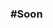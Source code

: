 ### #Soon

<!--
[![Top Langs](https://github-readme-stats.vercel.app/api/top-langs/?username=rei-dumand)](https://github.com/anuraghazra/github-readme-stats)
-->

<!--
**rei-dumand/rei-dumand** is a ✨ _special_ ✨ repository because its `README.md` (this file) appears on your GitHub profile.

Here are some ideas to get you started:

- 🔭 I’m currently working on ...
- 🌱 I’m currently learning ...
- 👯 I’m looking to collaborate on ...
- 🤔 I’m looking for help with ...
- 💬 Ask me about ...
- 📫 How to reach me: ...
- 😄 Pronouns: ...
- ⚡ Fun fact: ...
-->
